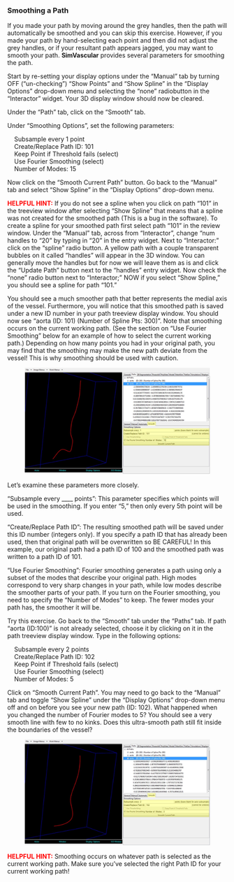 ### Smoothing a Path

If you made your path by moving around the grey handles, then the path will automatically be smoothed and you can skip this exercise. However, if you made your path by hand-selecting each point and then did not adjust the grey handles, or if your resultant path appears jagged, you may want to smooth your path.  **SimVascular** provides several parameters for smoothing the path.

Start by re-setting your display options under the “Manual” tab by turning OFF (“un-checking”) “Show Points” and “Show Spline” in the “Display Options” drop-down menu and selecting the “none” radiobutton in the “Interactor” widget. Your 3D display window should now be cleared.

Under the “Path” tab, click on the “Smooth” tab.  

Under “Smoothing Options”, set the following parameters:

&nbsp;&nbsp;&nbsp;&nbsp;Subsample every 1 point<br>
&nbsp;&nbsp;&nbsp;&nbsp;Create/Replace Path ID: 101<br>
&nbsp;&nbsp;&nbsp;&nbsp;Keep Point if Threshold fails (select)<br>
&nbsp;&nbsp;&nbsp;&nbsp;Use Fourier Smoothing (select)<br>
&nbsp;&nbsp;&nbsp;&nbsp;Number of Modes: 15 

Now click on the “Smooth Current Path” button. Go back to the “Manual” tab and select “Show Spline” in the “Display Options” drop-down menu. 

<font color="red">**HELPFUL HINT:** </font> If you do not see a spline when you click on path “101” in the treeview window after selecting “Show Spline” that means that a spline was not created for the smoothed path (This is a bug in the software). To create a spline for your smoothed path first select path “101” in the review window. Under the “Manual” tab, across from “Interactor”, change “num handles to “20” by typing in “20” in the entry widget. Next to “Interactor:” click on the “spline” radio button. A yellow path with a couple transparent bubbles on it called “handles” will appear in the 3D window. You can generally move the handles but for now we will leave them as is and click the “Update Path” button next to the “handles” entry widget. Now check the “none” radio button next to “Interactor;” NOW if you select “Show Spline,” you should see a spline for path “101.”

You should see a much smoother path that better represents the medial axis of the vessel. Furthermore, you will notice that this smoothed path is saved under a new ID number in your path treeview display window. You should now see “aorta   (ID: 101) (Number of Spline Pts: 300)”.  Note that smoothing occurs on the current working path.  (See the section on “Use Fourier Smoothing” below for an example of how to select the current working path.)  Depending on how many points you had in your original path, you may find that the smoothing may make the new path deviate from the vessel! This is why smoothing should be used with caution.

<figure>
  <img class="svImg svImgXl"  src="archives/sv2/modeling/imgs/path_planning/smoothing_path/1.jpg"> 
  <figcaption class="svCaption" ></figcaption>
</figure>

Let’s examine these parameters more closely.

“Subsample every ____ points”: This parameter specifies which points will be used in the smoothing.  If you enter “5,” then only every 5th point will be used.

“Create/Replace Path ID”: The resulting smoothed path will be saved under this ID number (integers only).  If you specify a path ID that has already been used, then that original path will be overwritten so BE CAREFUL!  In this example, our original path had a path ID of 100 and the smoothed path was written to a path ID of 101.

“Use Fourier Smoothing”: Fourier smoothing generates a path using only a subset of the modes that describe your original path.  High modes correspond to very sharp changes in your path, while low modes describe the smoother parts of your path.  If you turn on the Fourier smoothing, you need to specify the “Number of Modes” to keep.  The fewer modes your path has, the smoother it will be.

Try this exercise.  Go back to the “Smooth” tab under the “Paths” tab. If path “aorta (ID:100)” is not already selected, choose it by clicking on it in the path treeview display window. Type in the following options:

&nbsp;&nbsp;&nbsp;&nbsp;Subsample every 2 points<br>
&nbsp;&nbsp;&nbsp;&nbsp;Create/Replace Path ID: 102<br>
&nbsp;&nbsp;&nbsp;&nbsp;Keep Point if Threshold fails (select)<br>
&nbsp;&nbsp;&nbsp;&nbsp;Use Fourier Smoothing (select)<br>
&nbsp;&nbsp;&nbsp;&nbsp;Number of Modes: 5 

Click on “Smooth Current Path”. You may need to go back to the “Manual” tab and toggle “Show Spline” under the “Display Options” drop-down menu off and on before you see your new path (ID: 102). What happened when you changed the number of Fourier modes to 5? You should see a very smooth line with few to no kinks. Does this ultra-smooth path still fit inside the boundaries of the vessel?

<figure>
  <img class="svImg svImgXl"  src="archives/sv2/modeling/imgs/path_planning/smoothing_path/2.jpg"> 
  <figcaption class="svCaption" ></figcaption>
</figure>

<font color="red">**HELPFUL HINT:** </font>   Smoothing occurs on whatever path is selected as the current working path.  Make sure you’ve selected the right Path ID for your current working path!
